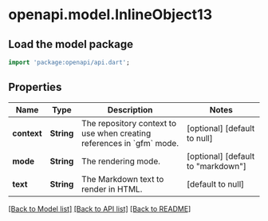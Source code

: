 # openapi.model.InlineObject13

## Load the model package
```dart
import 'package:openapi/api.dart';
```

## Properties
Name | Type | Description | Notes
------------ | ------------- | ------------- | -------------
**context** | **String** | The repository context to use when creating references in &#x60;gfm&#x60; mode. | [optional] [default to null]
**mode** | **String** | The rendering mode. | [optional] [default to &quot;markdown&quot;]
**text** | **String** | The Markdown text to render in HTML. | [default to null]

[[Back to Model list]](../README.md#documentation-for-models) [[Back to API list]](../README.md#documentation-for-api-endpoints) [[Back to README]](../README.md)


